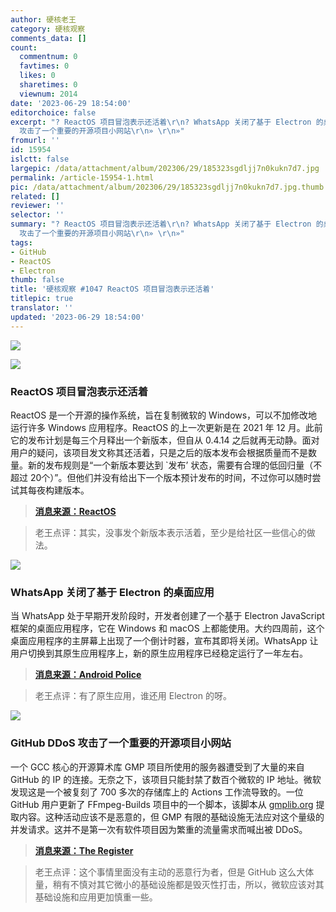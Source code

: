 ```yaml
---
author: 硬核老王
category: 硬核观察
comments_data: []
count:
  commentnum: 0
  favtimes: 0
  likes: 0
  sharetimes: 0
  viewnum: 2014
date: '2023-06-29 18:54:00'
editorchoice: false
excerpt: "? ReactOS 项目冒泡表示还活着\r\n? WhatsApp 关闭了基于 Electron 的桌面应用\r\n? GitHub DDoS
  攻击了一个重要的开源项目小网站\r\n» \r\n»"
fromurl: ''
id: 15954
islctt: false
largepic: /data/attachment/album/202306/29/185323sgdljj7n0kukn7d7.jpg
permalink: /article-15954-1.html
pic: /data/attachment/album/202306/29/185323sgdljj7n0kukn7d7.jpg.thumb.jpg
related: []
reviewer: ''
selector: ''
summary: "? ReactOS 项目冒泡表示还活着\r\n? WhatsApp 关闭了基于 Electron 的桌面应用\r\n? GitHub DDoS
  攻击了一个重要的开源项目小网站\r\n» \r\n»"
tags:
- GitHub
- ReactOS
- Electron
thumb: false
title: '硬核观察 #1047 ReactOS 项目冒泡表示还活着'
titlepic: true
translator: ''
updated: '2023-06-29 18:54:00'
---
```


![](/data/attachment/album/202306/29/185323sgdljj7n0kukn7d7.jpg)


![](/data/attachment/album/202306/29/185335d66x7l438320ssds.jpg)


### ReactOS 项目冒泡表示还活着


ReactOS 是一个开源的操作系统，旨在复制微软的 Windows，可以不加修改地运行许多 Windows 应用程序。ReactOS 的上一次更新是在 2021 年 12 月。此前它的发布计划是每三个月释出一个新版本，但自从 0.4.14 之后就再无动静。面对用户的疑问，该项目发文称其还活着，只是之后的版本发布会根据质量而不是数量。新的发布规则是“一个新版本要达到 `发布’ 状态，需要有合理的低回归量（不超过 20个）”。但他们并没有给出下一个版本预计发布的时间，不过你可以随时尝试其每夜构建版本。



> 
> **[消息来源：ReactOS](https://reactos.org/blogs/newsletter-102/)**
> 
> 
> 



> 
> 老王点评：其实，没事发个新版本表示活着，至少是给社区一些信心的做法。
> 
> 
> 


![](/data/attachment/album/202306/29/185349byww3hkca33jwo7o.jpg)


### WhatsApp 关闭了基于 Electron 的桌面应用


当 WhatsApp 处于早期开发阶段时，开发者创建了一个基于 Electron JavaScript 框架的桌面应用程序，它在 Windows 和 macOS 上都能使用。大约四周前，这个桌面应用程序的主屏幕上出现了一个倒计时器，宣布其即将关闭。WhatsApp 让用户切换到其原生应用程序上，新的原生应用程序已经稳定运行了一年左右。



> 
> **[消息来源：Android Police](https://www.androidpolice.com/whatsapp-desktop-electron-dead/)**
> 
> 
> 



> 
> 老王点评：有了原生应用，谁还用 Electron 的呀。
> 
> 
> 


![](/data/attachment/album/202306/29/195102ez2r759z8atyyax5.jpg)


### GitHub DDoS 攻击了一个重要的开源项目小网站


一个 GCC 核心的开源算术库 GMP 项目所使用的服务器遭受到了大量的来自 GitHub 的 IP 的连接。无奈之下，该项目只能封禁了数百个微软的 IP 地址。微软发现这是一个被复刻了 700 多次的存储库上的 Actions 工作流导致的。一位 GitHub 用户更新了 FFmpeg-Builds 项目中的一个脚本，该脚本从 [gmplib.org](http://gmplib.org/) 提取内容。这种活动应该不是恶意的，但 GMP 有限的基础设施无法应对这个量级的并发请求。这并不是第一次有软件项目因为繁重的流量需求而喊出被 DDoS。



> 
> **[消息来源：The Register](https://www.theregister.com/2023/06/28/microsofts_github_gmp_project/)**
> 
> 
> 



> 
> 老王点评：这个事情里面没有主动的恶意行为者，但是 GitHub 这么大体量，稍有不慎对其它微小的基础设施都是毁灭性打击，所以，微软应该对其基础设施和应用更加慎重一些。
> 
> 
>
